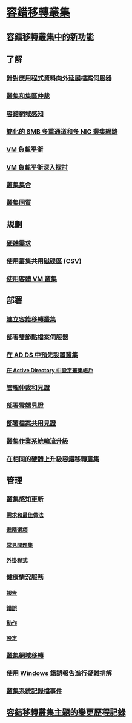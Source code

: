 # [容錯移轉叢集](failover-clustering-overview.md)
## [容錯移轉叢集中的新功能](whats-new-in-failover-clustering.md)
## 了解
### [針對應用程式資料向外延展檔案伺服器](sofs-overview.md)
### [叢集和集區仲裁](../storage/storage-spaces/understand-quorum.md)
### [容錯網域感知](fault-domains.md)
### [簡化的 SMB 多重通道和多 NIC 叢集網路](smb-multichannel.md)
### [VM 負載平衡](vm-load-balancing-overview.md)
### [VM 負載平衡深入探討](vm-load-balancing-deep-dive.md)
### [叢集集合](../storage/storage-spaces/cluster-sets.md)
### [叢集同質](cluster-affinity.md)
## 規劃
### [硬體需求](clustering-requirements.md)
### [使用叢集共用磁碟區 (CSV)](failover-cluster-csvs.md)
### [使用客體 VM 叢集](../storage/storage-spaces/storage-spaces-direct-in-vm.md)
## 部署
### [建立容錯移轉叢集](create-failover-cluster.md)
### [部署雙節點檔案伺服器](deploy-two-node-clustered-file-server.md)
### [在 AD DS 中預先設置叢集](prestage-cluster-adds.md)
#### [在 Active Directory 中設定叢集帳戶](configure-ad-accounts.md)
### [管理仲裁和見證](manage-cluster-quorum.md)
### [部署雲端見證](deploy-cloud-witness.md)
### [部署檔案共用見證](file-share-witness.md)
### [叢集作業系統輪流升級](cluster-operating-system-rolling-upgrade.md)
### [在相同的硬體上升級容錯移轉叢集](upgrade-option-same-hardware.md)
## 管理
### [叢集感知更新](cluster-aware-updating.md)
#### [需求和最佳做法](cluster-aware-updating-requirements.md)
#### [進階選項](cluster-aware-updating-options.md)
#### [常見問題集](cluster-aware-updating-faq.md)
#### [外掛程式](cluster-aware-updating-plug-ins.md)
### [健康情況服務](health-service-overview.md)
#### [報告](health-service-reports.md)
#### [錯誤](health-service-faults.md)
#### [動作](health-service-actions.md)
#### [設定](health-service-settings.md)
### [叢集網域移轉](cluster-domain-migration.md)
### [使用 Windows 錯誤報告進行疑難排解](troubleshooting-using-WER-reports.md)
### [叢集系統記錄檔事件](system-events.md)
## [容錯移轉叢集主題的變更歷程記錄](clustering-change-history.md)
